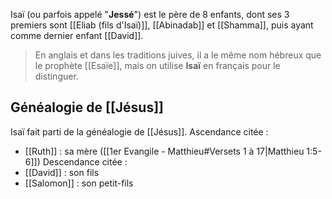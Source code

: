 Isaï (ou parfois appelé "**Jessé**") est le père de 8 enfants, dont ses 3 premiers sont [[Eliab (fils d'Isaï)]], [[Abinadab]] et [[Shamma]], puis ayant comme dernier enfant [[David]].

> En anglais et dans les traditions juives, il a le même nom hébreux que le prophète [[Esaïe]], mais on utilise **Isaï** en français pour le distinguer.
## Généalogie de [[Jésus]]
Isaï fait parti de la généalogie de [[Jésus]].
Ascendance citée :
- [[Ruth]] : sa mère ([[1er Evangile - Matthieu#Versets 1 à 17|Matthieu 1:5-6]])
Descendance citée :
- [[David]] : son fils
- [[Salomon]] : son petit-fils